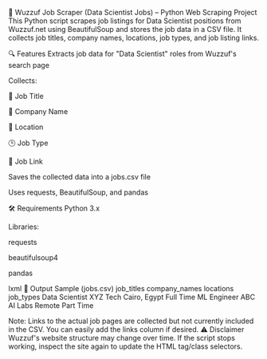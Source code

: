 💼 Wuzzuf Job Scraper (Data Scientist Jobs) – Python Web Scraping Project
This Python script scrapes job listings for Data Scientist positions from Wuzzuf.net using BeautifulSoup and stores the job data in a CSV file. It collects job titles, company names, locations, job types, and job listing links.

🔍 Features
Extracts job data for "Data Scientist" roles from Wuzzuf's search page

Collects:

📌 Job Title

🏢 Company Name

📍 Location

🕒 Job Type

🔗 Job Link

Saves the collected data into a jobs.csv file

Uses requests, BeautifulSoup, and pandas

🛠️ Requirements
Python 3.x

Libraries:

requests

beautifulsoup4

pandas

lxml
📁 Output Sample (jobs.csv)
job_titles	company_names	locations	job_types
Data Scientist	XYZ Tech	Cairo, Egypt	Full Time
ML Engineer	ABC AI Labs	Remote	Part Time

Note: Links to the actual job pages are collected but not currently included in the CSV. You can easily add the links column if desired.
⚠️ Disclaimer
Wuzzuf's website structure may change over time. If the script stops working, inspect the site again to update the HTML tag/class selectors.
